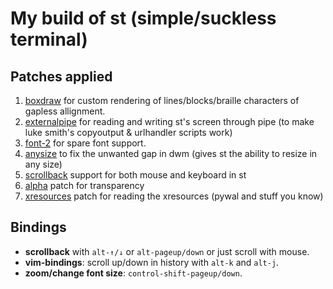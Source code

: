 # My build of st (simple/suckless terminal)

## Patches applied
1. [boxdraw](https://st.suckless.org/patches/boxdraw/) for custom rendering of lines/blocks/braille characters of gapless allignment.
2. [externalpipe](https://st.suckless.org/patches/externalpipe/) for reading and writing st's screen through pipe (to make luke smith's copyoutput & urlhandler scripts work)
3. [font-2](https://st.suckless.org/patches/font2/) for spare font support.
4. [anysize](https://st.suckless.org/patches/anysize/) to fix the unwanted gap in dwm (gives st the ability to resize in any size)
5. [scrollback](https://st.suckless.org/patches/scrollback/) support for both mouse and keyboard in st
6. [alpha](https://st.suckless.org/patches/alpha/) patch for transparency
7. [xresources](https://st.suckless.org/patches/xresources/) patch for reading the xresources (pywal and stuff you know)
## Bindings
+ **scrollback** with `alt-↑/↓` or `alt-pageup/down` or just scroll with mouse.
+ **vim-bindings**: scroll up/down in history with `alt-k` and `alt-j`.
+ **zoom/change font size**: `control-shift-pageup/down`.
